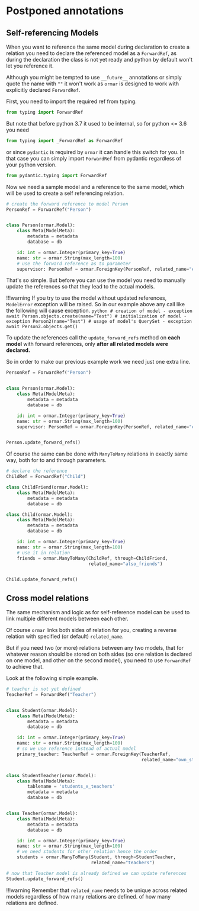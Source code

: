 # Postponed annotations

## Self-referencing Models

When you want to reference the same model during declaration to create a
relation you need to declare the referenced model as a `ForwardRef`, as during the declaration
the class is not yet ready and python by default won't let you reference it.

Although you might be tempted to use `__future__` annotations or simply quote the name with `""` it won't work
as `ormar` is designed to work with explicitly declared `ForwardRef`.

First, you need to import the required ref from typing.

```python
from typing import ForwardRef
```

But note that before python 3.7 it used to be internal, so for python <= 3.6 you need

```python
from typing import _ForwardRef as ForwardRef
```

or since `pydantic` is required by `ormar` it can handle this switch for you.
In that case you can simply import `ForwardRef` from pydantic regardless of your python version.

```python
from pydantic.typing import ForwardRef
```

Now we need a sample model and a reference to the same model,
which will be used to create a self referencing relation.

```python
# create the forward reference to model Person
PersonRef = ForwardRef("Person")


class Person(ormar.Model):
    class Meta(ModelMeta):
        metadata = metadata
        database = db

    id: int = ormar.Integer(primary_key=True)
    name: str = ormar.String(max_length=100)
    # use the forward reference as to parameter
    supervisor: PersonRef = ormar.ForeignKey(PersonRef, related_name="employees")

```

That's so simple. But before you can use the model you need to manually update the references
so that they lead to the actual models.

!!!warning
    If you try to use the model without updated references, `ModelError` exception will be raised.
    So in our example above any call like the following will cause exception.
    ```python
    # creation of model - exception
    await Person.objects.create(name="Test")
    # initialization of model - exception
    Person2(name="Test")
    # usage of model's QuerySet - exception
    await Person2.objects.get()
    ```

To update the references call the `update_forward_refs` method on **each model**
with forward references, only **after all related models were declared.**

So in order to make our previous example work we need just one extra line.

```python hl_lines="14"
PersonRef = ForwardRef("Person")


class Person(ormar.Model):
    class Meta(ModelMeta):
        metadata = metadata
        database = db

    id: int = ormar.Integer(primary_key=True)
    name: str = ormar.String(max_length=100)
    supervisor: PersonRef = ormar.ForeignKey(PersonRef, related_name="employees")


Person.update_forward_refs()

```

Of course the same can be done with `ManyToMany` relations in exactly same way, both for to
and through parameters.

```python
# declare the reference
ChildRef = ForwardRef("Child")

class ChildFriend(ormar.Model):
    class Meta(ModelMeta):
        metadata = metadata
        database = db

class Child(ormar.Model):
    class Meta(ModelMeta):
        metadata = metadata
        database = db

    id: int = ormar.Integer(primary_key=True)
    name: str = ormar.String(max_length=100)
    # use it in relation
    friends = ormar.ManyToMany(ChildRef, through=ChildFriend,
                               related_name="also_friends")


Child.update_forward_refs()
```

## Cross model relations

The same mechanism and logic as for self-reference model can be used to link multiple different
models between each other.

Of course `ormar` links both sides of relation for you,
creating a reverse relation with specified (or default) `related_name`.

But if you need two (or more) relations between any two models, that for whatever reason
should be stored on both sides (so one relation is declared on one model,
and other on the second model), you need to use `ForwardRef` to achieve that.

Look at the following simple example.

```python
# teacher is not yet defined
TeacherRef = ForwardRef("Teacher")


class Student(ormar.Model):
    class Meta(ModelMeta):
        metadata = metadata
        database = db

    id: int = ormar.Integer(primary_key=True)
    name: str = ormar.String(max_length=100)
    # so we use reference instead of actual model
    primary_teacher: TeacherRef = ormar.ForeignKey(TeacherRef,
                                                   related_name="own_students")


class StudentTeacher(ormar.Model):
    class Meta(ModelMeta):
        tablename = 'students_x_teachers'
        metadata = metadata
        database = db


class Teacher(ormar.Model):
    class Meta(ModelMeta):
        metadata = metadata
        database = db

    id: int = ormar.Integer(primary_key=True)
    name: str = ormar.String(max_length=100)
    # we need students for other relation hence the order
    students = ormar.ManyToMany(Student, through=StudentTeacher,
                                related_name="teachers")

# now that Teacher model is already defined we can update references
Student.update_forward_refs()

```

!!!warning
    Remember that `related_name` needs to be unique across related models regardless of
    how many relations are defined. of how many relations are defined.
